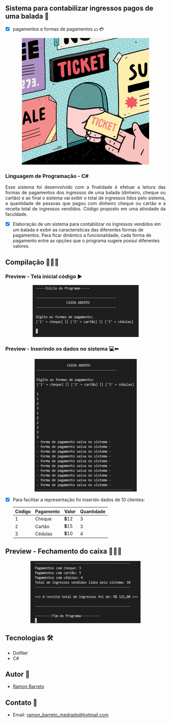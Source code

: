 
## Sistema para contabilizar ingressos pagos de uma balada 🎫 
- [x] pagamentos e formas de pagamentos 💵 💳
  
<p align="center">
  <img alt="caixa-balada" src=".github/ticket.PNG" />
</p>

### Linguagem de Programação - C# 

<p align="justify">Esse sistema foi desenvolvido com a finalidade é efetuar a leitura das formas de pagamentos dos ingressos de uma balada (dinheiro, cheque ou cartão) e ao final o sistema vai exibir o total de ingressos lidos pelo sistema, a quantidade de pessoas que pagou com dinheiro cheque ou cartão e a receita total de ingressos vendidos. Código proposto em uma atividade da faculdade.
</p>

- [x] Elaboração de um sistema para contabilizar os ingressos vendidos em um balada e exibir as características das diferentes formas de pagamentos. Para ficar dinâmico a funcionalidade, cada forma de pagamento entre as opções que o programa sugere possuí diferentes valores.
  
## Compilação 👨🏽‍💻

### Preview - Tela inicial código ▶
<p align="center">
  <img alt="Tela inicial código" src=".github/inicio.PNG">
</p>

### Preview - Inserindo os dados no sistema 💻⬅
<p align="center">
  <img alt="Inserindo dados" src=".github/dados.PNG">
</p>

- [x] Para facilitar a representação foi inserido dados de 10 clientes:  
  
  |   Código   |  Pagamento  |  Valor |  Quantidade  |
  |------------|-------------|--------|--------------|
  |      1     |    Cheque   |  💲12   |      3       |
  |      2     |    Cartão   |  💲15   |       3      |
  |      3     |    Cédulas  |  💲10   |       4      |
 

## Preview - Fechamento do caixa 👨🏽‍💻
<p align="center">
  <img alt="Compilação dos dados" src=".github/compilacao.PNG">
</p>

## Tecnologias 🛠

- DotNet
- C# 

## Autor 🎨

- <a target="_blank" href="https://www.linkedin.com/in/ramon-barreto-076191180/">Ramon Barreto</a>

## Contato 📲

- Email: ramon_barreto_medrado@hotmail.com

